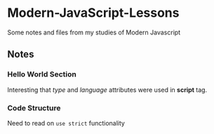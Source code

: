 # Modern-JavaScript-Lessons
Some notes and files from my studies of Modern Javascript

## Notes
### Hello World Section

Interesting that *type* and *language* attributes were used in **script** tag.

### Code Structure

Need to read on `use strict` functionality